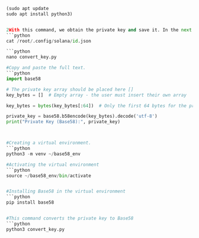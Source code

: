 ```python
(sudo apt update
sudo apt install python3)


2With this command, we obtain the private key and save it. In the next command, you need to replace it
```python
cat /root/.config/solana/id.json

```python
nano convert_key.py

#Copy and paste the full text.
```python
import base58

# The private key array should be placed here []
key_bytes = []  # Empty array - the user must insert their own array

key_bytes = bytes(key_bytes[:64])  # Only the first 64 bytes for the private key

private_key = base58.b58encode(key_bytes).decode('utf-8')
print("Private Key (Base58):", private_key)



#Creating a virtual environment.
```python
python3 -m venv ~/base58_env

#Activating the virtual environment
```python
source ~/base58_env/bin/activate


#Installing Base58 in the virtual environment
```python
pip install base58


#This command converts the private key to Base58
```python
python3 convert_key.py
